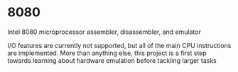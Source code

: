 # 8080
Intel 8080 microprocessor assembler, disassembler, and emulator

I/O features are currently not supported, but all of the main CPU instructions are implemented. More than anything else, this project is a first step towards learning about hardware emulation before tackling larger tasks
